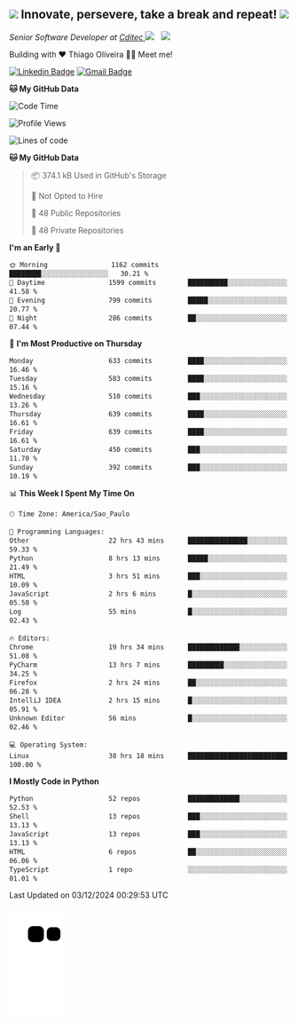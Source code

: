 <h2><img src="https://emojis.slackmojis.com/emojis/images/1531849430/4246/blob-sunglasses.gif?1531849430" width="30"/> Innovate, persevere, take a break and repeat! <img src="https://media.giphy.com/media/12oufCB0MyZ1Go/giphy.gif" width="50"></h2>
<img align='right' src="https://media.giphy.com/media/M9gbBd9nbDrOTu1Mqx/giphy.gif" width="230">
<p><em>Senior Software Developer at <a href="https://www.cditec.com.br/">Cditec
</a><img src="https://media.giphy.com/media/WUlplcMpOCEmTGBtBW/giphy.gif" width="30"> 
</em></p>



Building with ❤️ Thiago Oliveira 👋🏽 Meet me!

[![Linkedin Badge](https://img.shields.io/badge/-Thiago-blue?style=flat-square&logo=Linkedin&logoColor=white&link=https://www.linkedin.com/in/tgmarinho/)](https://www.linkedin.com/in/thiagoceconelo/) 
[![Gmail Badge](https://img.shields.io/badge/-thiceconelo@gmail.com-c14438?style=flat-square&logo=Gmail&logoColor=white&link=mailto:thiceconelo@gmail.com)](mailto:thiceconelo@gmail.com)

</em></p>

<!-- <span style="height ">
![Anurag's GitHub stats](https://github-readme-stats.vercel.app/api?username=arthurspk&show_icons=true&theme=tokyonight)
</span> -->

**🐱 My GitHub Data** 
<!--START_SECTION:waka-->
![Code Time](http://img.shields.io/badge/Code%20Time-2%2C231%20hrs%2023%20mins-blue)

![Profile Views](http://img.shields.io/badge/Profile%20Views-0-blue)

![Lines of code](https://img.shields.io/badge/From%20Hello%20World%20I%27ve%20Written-5.2%20million%20lines%20of%20code-blue)

**🐱 My GitHub Data** 

> 📦 374.1 kB Used in GitHub's Storage 
 > 
> 🚫 Not Opted to Hire
 > 
> 📜 48 Public Repositories 
 > 
> 🔑 48 Private Repositories 
 > 
**I'm an Early 🐤** 

```text
🌞 Morning                1162 commits        ████████░░░░░░░░░░░░░░░░░   30.21 % 
🌆 Daytime                1599 commits        ██████████░░░░░░░░░░░░░░░   41.58 % 
🌃 Evening                799 commits         █████░░░░░░░░░░░░░░░░░░░░   20.77 % 
🌙 Night                  286 commits         ██░░░░░░░░░░░░░░░░░░░░░░░   07.44 % 
```
📅 **I'm Most Productive on Thursday** 

```text
Monday                   633 commits         ████░░░░░░░░░░░░░░░░░░░░░   16.46 % 
Tuesday                  583 commits         ████░░░░░░░░░░░░░░░░░░░░░   15.16 % 
Wednesday                510 commits         ███░░░░░░░░░░░░░░░░░░░░░░   13.26 % 
Thursday                 639 commits         ████░░░░░░░░░░░░░░░░░░░░░   16.61 % 
Friday                   639 commits         ████░░░░░░░░░░░░░░░░░░░░░   16.61 % 
Saturday                 450 commits         ███░░░░░░░░░░░░░░░░░░░░░░   11.70 % 
Sunday                   392 commits         ███░░░░░░░░░░░░░░░░░░░░░░   10.19 % 
```


📊 **This Week I Spent My Time On** 

```text
🕑︎ Time Zone: America/Sao_Paulo

💬 Programming Languages: 
Other                    22 hrs 43 mins      ███████████████░░░░░░░░░░   59.33 % 
Python                   8 hrs 13 mins       █████░░░░░░░░░░░░░░░░░░░░   21.49 % 
HTML                     3 hrs 51 mins       ███░░░░░░░░░░░░░░░░░░░░░░   10.09 % 
JavaScript               2 hrs 6 mins        █░░░░░░░░░░░░░░░░░░░░░░░░   05.50 % 
Log                      55 mins             █░░░░░░░░░░░░░░░░░░░░░░░░   02.43 % 

🔥 Editors: 
Chrome                   19 hrs 34 mins      █████████████░░░░░░░░░░░░   51.08 % 
PyCharm                  13 hrs 7 mins       █████████░░░░░░░░░░░░░░░░   34.25 % 
Firefox                  2 hrs 24 mins       ██░░░░░░░░░░░░░░░░░░░░░░░   06.28 % 
IntelliJ IDEA            2 hrs 15 mins       █░░░░░░░░░░░░░░░░░░░░░░░░   05.91 % 
Unknown Editor           56 mins             █░░░░░░░░░░░░░░░░░░░░░░░░   02.46 % 

💻 Operating System: 
Linux                    38 hrs 18 mins      █████████████████████████   100.00 % 
```

**I Mostly Code in Python** 

```text
Python                   52 repos            █████████████░░░░░░░░░░░░   52.53 % 
Shell                    13 repos            ███░░░░░░░░░░░░░░░░░░░░░░   13.13 % 
JavaScript               13 repos            ███░░░░░░░░░░░░░░░░░░░░░░   13.13 % 
HTML                     6 repos             ██░░░░░░░░░░░░░░░░░░░░░░░   06.06 % 
TypeScript               1 repo              ░░░░░░░░░░░░░░░░░░░░░░░░░   01.01 % 
```




 Last Updated on 03/12/2024 00:29:53 UTC
<!--END_SECTION:waka-->

![Snake animation](https://github.com/rafaballerini/rafaballerini/blob/output/github-contribution-grid-snake.svg)


<!---
ceconelo/ceconelo is a ✨ special ✨ repository because its `README.md` (this file) appears on your GitHub profile.
You can click the Preview link to take a look at your changes.
--->
